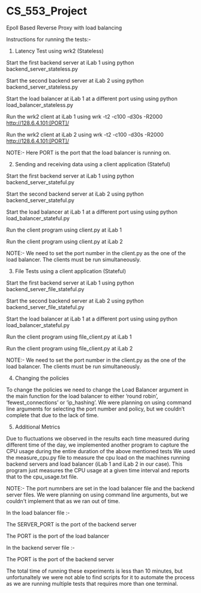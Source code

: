 # CS_553_Project
Epoll Based Reverse Proxy with load balancing

Instructions for running the tests:-

1) Latency Test using wrk2 (Stateless)

Start the first backend server at iLab 1 using python backend_server_stateless.py

Start the second backend server at iLab 2 using python backend_server_stateless.py

Start the load balancer at iLab 1 at a different port using using python load_balancer_stateless.py

Run the wrk2 client at iLab 1 using wrk -t2 -c100 -d30s -R2000 http://128.6.4.101:[PORT]/

Run the wrk2 client at iLab 2 using wrk -t2 -c100 -d30s -R2000 http://128.6.4.101:[PORT]/


NOTE:- Here PORT is the port that the load balancer is running on.


2) Sending and receiving data using a client application (Stateful)

Start the first backend server at iLab 1 using python backend_server_stateful.py

Start the second backend server at iLab 2 using python backend_server_stateful.py

Start the load balancer at iLab 1 at a different port using using python load_balancer_stateful.py

Run the client program using client.py at iLab 1 

Run the client program using client.py at iLab 2

NOTE:- We need to set the port number in the client.py as the one of the load balancer. The clients must be run simultaneously.


3) File Tests using a client application (Stateful)

Start the first backend server at iLab 1 using python backend_server_file_stateful.py

Start the second backend server at iLab 2 using python backend_server_file_stateful.py

Start the load balancer at iLab 1 at a different port using using python load_balancer_stateful.py

Run the client program using file_client.py at iLab 1 

Run the client program using file_client.py at iLab 2


NOTE:- We need to set the port number in the client.py as the one of the load balancer. The clients must be run simultaneously.


4) Changing the policies

To change the policies we need to change the Load Balancer argument in the main function for the load balancer to either ‘round robin’, ‘fewest_connections’ or ‘ip_hashing’. We were planning on using command line arguments for selecting the port number and policy, but we couldn’t complete that due to the lack of time.


5) Additional Metrics

Due to fluctuations we observed in the results each time measured during different time of the day, we implemented another program to capture the CPU usage during the entire duration of the above mentioned tests We used the measure_cpu.py file to measure the cpu load on the machines running backend servers and load balancer (iLab 1 and iLab 2 in our case). This program just measures the CPU usage at a given time interval and reports that to the cpu_usage.txt file.


NOTE:- The port numnbers are set in the load balancer file and the backend server files. We were planning on using command line arguments, but we couldn't implement that as we ran out of time.

In the load balancer file :-

The SERVER_PORT is the port of the backend server

The PORT is the port of the load balancer


In the backend server file :- 

The PORT is the port of the backend server

The total time of running these experiments is less than 10 minutes, but unfortunaltely we were not able to find scripts for it to automate the process as we are running multiple tests that requires more than one terminal.
